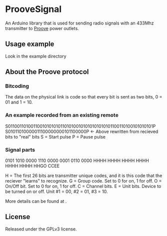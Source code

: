 # ProoveSignal
An Arduino library that is used for sending radio signals with an 433Mhz transmitter to [Proove](http://proovesmart.com/default/products) power outlets.

## Usage example
Look in the example directory

## About the Proove protocol

### Bitcoding
The data on the physical link is code so that every bit is sent as two bits, 0 = 01 and 1 = 10.

### An example recorded from an existing remote
S0110011010011001010101011010100101010101010101100110100101010101P
S01011010000011100000000101100000P <- Above rewritten from recieved bits to "real" bits
S = Start pulse
P = Pause pulse

### Signal parts
0101 1010 0000 1110 0000 0001 0110 0000
HHHH HHHH HHHH HHHH HHHH HHHH HHGO CCEE

H = The first 26 bits are transmitter unique codes, and it is this code that the reciever "learns" to recognize.
G = Group code. Set to 0 for on, 1 for off.
O = On/Off bit. Set to 0 for on, 1 for off.
C = Channel bits.
E = Unit bits. Device to be turned on or off. Unit #1 = 00, #2 = 01, #3 = 10.

More details can be found at [](http://tech.jolowe.se/home-automation-rf-protocols/).

## License
Released under the GPLv3 license.